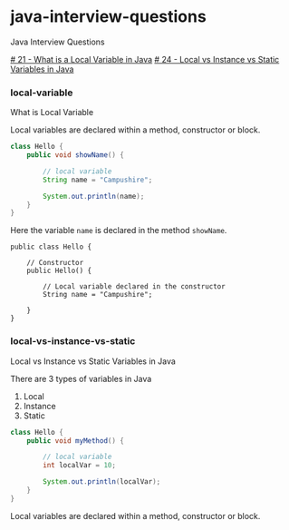 # java-interview-questions
Java Interview Questions


[# 21 - What is a Local Variable in Java](#local-variable)
[# 24 - Local vs Instance vs Static Variables in Java ](#local-vs-instance-vs-static)


### local-variable
What is Local Variable

Local variables are declared within a method, constructor or block.

```java
class Hello {
    public void showName() {

        // local variable
        String name = "Campushire"; 

        System.out.println(name);
    }
}
```

Here the variable `name` is declared in the method `showName`. 

```java=
public class Hello {
    
    // Constructor
    public Hello() {

        // Local variable declared in the constructor
        String name = "Campushire"; 

    }
}
```



### local-vs-instance-vs-static
Local vs Instance vs Static Variables in Java

There are 3 types of variables in Java

1. Local
2. Instance
3. Static

```java
class Hello {
    public void myMethod() {

        // local variable
        int localVar = 10; 

        System.out.println(localVar);
    }
}
``` 

Local variables are declared within a method, constructor or block.
